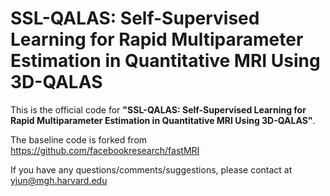 # SSL-QALAS: Self-Supervised Learning for Rapid Multiparameter Estimation in Quantitative MRI Using 3D-QALAS

This is the official code for **"SSL-QALAS: Self-Supervised Learning for Rapid Multiparameter Estimation in Quantitative MRI Using 3D-QALAS"**.

The baseline code is forked from https://github.com/facebookresearch/fastMRI

If you have any questions/comments/suggestions, please contact at yjun@mgh.harvard.edu
